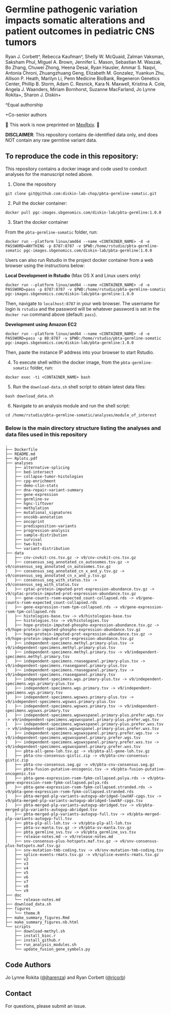 # Germline pathogenic variation impacts somatic alterations and patient outcomes in pediatric CNS tumors

Ryan J. Corbett^, Rebecca Kaufman^, Shelly W. McQuaid, Zalman Vaksman, Saksham Phul, Miguel A. Brown, Jennifer L. Mason, Sebastian M. Waszak, Bo Zhang, Chuwei Zhong, Heena Desai, Ryan Hausler, Ammar S. Naqvi, Antonia Chroni, Zhuangzhuang Geng, Elizabeth M. Gonzalez, Yuankun Zhu, Allison P. Heath, Marilyn Li, Penn Medicine BioBank, Regeneron Genetics Center, Phillip B. Storm, Adam C. Resnick, Kara N. Maxwell, Kristina A. Cole, Angela J. Waanders, Miriam Bornhorst, Suzanne MacFarland, Jo Lynne Rokita+, Sharon J. Diskin+

^Equal authorship

+Co-senior authors

:tada: This work is now preprinted on [MexRxiv](https://www.medrxiv.org/content/10.1101/2025.02.04.25321499v1). :newspaper:


__DISCLAIMER__: This repository contains de-identified data only, and does NOT contain any raw germline variant data.  

## To reproduce the code in this repository:
This repository contains a docker image and code used to conduct analyses for the manuscript noted above.

1. Clone the repository
```
git clone git@github.com:diskin-lab-chop/pbta-germline-somatic.git
```

2. Pull the docker container:
```
docker pull pgc-images.sbgenomics.com/diskin-lab/pbta-germline:1.0.0
```

3. Start the docker container

From the `pbta-germline-somatic` folder, run:

```
docker run --platform linux/amd64 --name <CONTAINER_NAME> -d -e PASSWORD=ANYTHING -p 8787:8787 -v $PWD:/home/rstudio/pbta-germline-somatic pgc-images.sbgenomics.com/diskin-lab/pbta-germline:1.0.0
```
 
Users can also run Rstudio in the project docker container from a web browser using the instructions below:

__Local Development in Rstudio__ (Max OS X and Linux users only)

```
docker run --platform linux/amd64 --name <CONTAINER_NAME> -d -e PASSWORD=pass -p 8787:8787 -v $PWD:/home/rstudio/pbta-germline-somatic pgc-images.sbgenomics.com/diskin-lab/pbta-germline:1.0.0
```

Then, navigate to `localhost:8787` in your web browser. The username for login is `rstudio` and the password will be whatever password is set in the `docker run` command above (default: `pass`).

__Development using Amazon EC2__

```
docker run --platform linux/amd64 --name <CONTAINER_NAME> -d -e PASSWORD=pass -p 80:8787 -v $PWD:/home/rstudio/pbta-germline-somatic pgc-images.sbgenomics.com/diskin-lab/pbta-germline:1.0.0
```

Then, paste the instance IP address into your browser to start Rstudio. 

4. To execute shell within the docker image, from the `pbta-germline-somatic` folder, run:
```
docker exec -ti <CONTAINER_NAME> bash
```

5. Run the `download-data.sh` shell script to obtain latest data files: 
```
bash download_data.sh
```

6. Navigate to an analysis module and run the shell script:
```
cd /home/rstudio/pbta-germline-somatic/analyses/module_of_interest
```


### Below is the main directory structure listing the analyses and data files used in this repository

```
.
├── Dockerfile
├── README.md
├── Rplots.pdf
├── analyses
│   ├── alternative-splicing
│   ├── bed-intersect
│   ├── collapse-tumor-histologies
│   ├── cpg-enrichment
│   ├── demo-clin-stats
│   ├── dna-repair-variant-summary
│   ├── gene-expression
│   ├── germline-sv
│   ├── hgnc-liftover
│   ├── methylation
│   ├── mutational_signatures
│   ├── oncokb-annotation
│   ├── oncoprint
│   ├── predisposition-variants
│   ├── progression-analysis
│   ├── sample-distribution
│   ├── survival
│   ├── two-hits
│   └── variant-distribution
├── data
│   ├── cnv-cnvkit-cns.tsv.gz -> v9/cnv-cnvkit-cns.tsv.gz
│   ├── consensus_seg_annotated_cn_autosomes.tsv.gz -> v9/consensus_seg_annotated_cn_autosomes.tsv.gz
│   ├── consensus_seg_annotated_cn_x_and_y.tsv.gz -> v9/consensus_seg_annotated_cn_x_and_y.tsv.gz
│   ├── consensus_seg_with_status.tsv -> v9/consensus_seg_with_status.tsv
│   ├── cptac-protein-imputed-prot-expression-abundance.tsv.gz -> v9/cptac-protein-imputed-prot-expression-abundance.tsv.gz
│   ├── gene-counts-rsem-expected_count-collapsed.rds -> v9/gene-counts-rsem-expected_count-collapsed.rds
│   ├── gene-expression-rsem-tpm-collapsed.rds -> v9/gene-expression-rsem-tpm-collapsed.rds
│   ├── histologies-base.tsv -> v9/histologies-base.tsv
│   ├── histologies.tsv -> v9/histologies.tsv
│   ├── hope-protein-imputed-phospho-expression-abundance.tsv.gz -> v9/hope-protein-imputed-phospho-expression-abundance.tsv.gz
│   ├── hope-protein-imputed-prot-expression-abundance.tsv.gz -> v9/hope-protein-imputed-prot-expression-abundance.tsv.gz
│   ├── independent-specimens.methyl.primary-plus.tsv -> v9/independent-specimens.methyl.primary-plus.tsv
│   ├── independent-specimens.methyl.primary.tsv -> v9/independent-specimens.methyl.primary.tsv
│   ├── independent-specimens.rnaseqpanel.primary-plus.tsv -> v9/independent-specimens.rnaseqpanel.primary-plus.tsv
│   ├── independent-specimens.rnaseqpanel.primary.tsv -> v9/independent-specimens.rnaseqpanel.primary.tsv
│   ├── independent-specimens.wgs.primary-plus.tsv -> v9/independent-specimens.wgs.primary-plus.tsv
│   ├── independent-specimens.wgs.primary.tsv -> v9/independent-specimens.wgs.primary.tsv
│   ├── independent-specimens.wgswxs.primary-plus.tsv -> v9/independent-specimens.wgswxs.primary-plus.tsv
│   ├── independent-specimens.wgswxs.primary.tsv -> v9/independent-specimens.wgswxs.primary.tsv
│   ├── independent-specimens.wgswxspanel.primary-plus.prefer.wgs.tsv -> v9/independent-specimens.wgswxspanel.primary-plus.prefer.wgs.tsv
│   ├── independent-specimens.wgswxspanel.primary-plus.prefer.wxs.tsv -> v9/independent-specimens.wgswxspanel.primary-plus.prefer.wxs.tsv
│   ├── independent-specimens.wgswxspanel.primary.prefer.wgs.tsv -> v9/independent-specimens.wgswxspanel.primary.prefer.wgs.tsv
│   ├── independent-specimens.wgswxspanel.primary.prefer.wxs.tsv -> v9/independent-specimens.wgswxspanel.primary.prefer.wxs.tsv
│   ├── pbta-all-gene-loh.tsv.gz -> v9/pbta-all-gene-loh.tsv.gz
│   ├── pbta-cnv-consensus-gistic.zip -> v9/pbta-cnv-consensus-gistic.zip
│   ├── pbta-cnv-consensus.seg.gz -> v9/pbta-cnv-consensus.seg.gz
│   ├── pbta-fusion-putative-oncogenic.tsv -> v9/pbta-fusion-putative-oncogenic.tsv
│   ├── pbta-gene-expression-rsem-fpkm-collapsed.polya.rds -> v9/pbta-gene-expression-rsem-fpkm-collapsed.polya.rds
│   ├── pbta-gene-expression-rsem-fpkm-collapsed.stranded.rds -> v9/pbta-gene-expression-rsem-fpkm-collapsed.stranded.rds
│   ├── pbta-merged-plp-variants-autogvp-abridged-lowVAF-cpgs.tsv -> v9/pbta-merged-plp-variants-autogvp-abridged-lowVAF-cpgs.tsv
│   ├── pbta-merged-plp-variants-autogvp-abridged.tsv -> v9/pbta-merged-plp-variants-autogvp-abridged.tsv
│   ├── pbta-merged-plp-variants-autogvp-full.tsv -> v9/pbta-merged-plp-variants-autogvp-full.tsv
│   ├── pbta-plp-all-loh.tsv -> v9/pbta-plp-all-loh.tsv
│   ├── pbta-sv-manta.tsv.gz -> v9/pbta-sv-manta.tsv.gz
│   ├── pbta_germline_svs.tsv -> v9/pbta_germline_svs.tsv
│   ├── release-notes.md -> v9/release-notes.md
│   ├── snv-consensus-plus-hotspots.maf.tsv.gz -> v9/snv-consensus-plus-hotspots.maf.tsv.gz
│   ├── snv-mutation-tmb-coding.tsv -> v9/snv-mutation-tmb-coding.tsv
│   ├── splice-events-rmats.tsv.gz -> v9/splice-events-rmats.tsv.gz
│   ├── v2
│   ├── v3
│   ├── v4
│   ├── v5
│   ├── v6
│   ├── v7
│   ├── v8
│   └── v9
├── doc
│   └── release-notes.md
├── download_data.sh
├── figures
│   └── theme.R
├── make_summary_figures.Rmd
├── make_summary_figures.nb.html
└── scripts
    ├── download-methyl.sh
    ├── install_bioc.r
    ├── install_github.r
    ├── run_analysis_modules.sh
    └── update_fusion_gene_symbols.py
```

## Code Authors

Jo Lynne Rokita ([@jharenza](https://github.com/jharenza)) and Ryan Corbett ([@rjcorb](https://github.com/rjcorb))

## Contact

For questions, please submit an issue.

